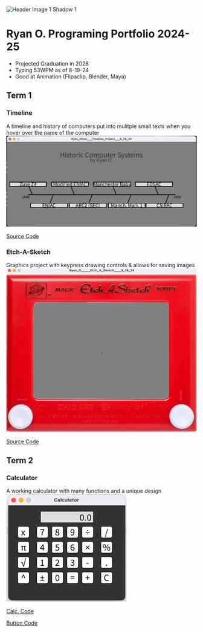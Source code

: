 ![Header Image 1 Shadow 1](https://asia.sega.com/SonicXShadowGenerations/assets/images/pc/top/kv.png)
# Ryan O. Programing Portfolio 2024-25
* Projected Graduation in 2028
* Typing 53WPM as of 8-19-24
* Good at Animation (Flipaclip, Blender, Maya)

## Term 1
### Timeline
A timeline and history of computers put into mulitple small texts when you hover over the name of the computer
![Running App](https://github.com/CreativeCha0s/Programing-Portfolio-08/blob/main/images/timeline.png?raw=true)

[Source Code](https://github.com/CreativeCha0s/Programing-Portfolio-08/blob/main/src/term1/Ryan_Oliver___Timeline_Project___8_28_24.pde)
### Etch-A-Sketch
Graphics project with keypress drawing controls & allows for saving images
![Running App](https://github.com/CreativeCha0s/Programing-Portfolio-08/blob/main/images/etch-a-sketch.png)

[Source Code](https://github.com/CreativeCha0s/Programing-Portfolio-08/blob/main/src/term1/Ryan_O_____Etch_A_Sketch____9_18_24.pde)


## Term 2
### Calculator
A working calculator with many functions and a unique design
![Running App](https://github.com/CreativeCha0s/Programing-Portfolio-08/blob/main/images/%20calc.png?raw=true)

[Calc. Code](https://github.com/CreativeCha0s/Programing-Portfolio-08/blob/main/src/term2/Calculator.pde)

[Button Code](https://github.com/CreativeCha0s/Programing-Portfolio-08/blob/main/src/term2/Button.pde)
